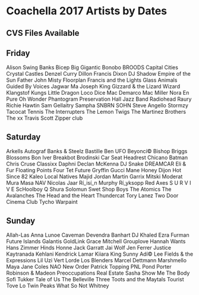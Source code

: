 # Coachella 2017 Artists by Dates

## CVS Files Available 

## Friday

Alison Swing
Banks
Bicep
Big Gigantic
Bonobo
BROODS
Capital Cities
Crystal Castles
Denzel Curry
Dillon Francis
Dixon
DJ Shadow
Empire of the Sun
Father John Misty
Floorplan
Francis and the Lights
Glass Animals
Guided By Voices
Jagwar Ma
Joseph
King Gizzard & the Lizard Wizard
Klangstof
Kungs
Little Dragon
Loco Dice
Mac Demarco
Mac Miller
Nora En Pure
Oh Wonder
Phantogram
Preservation Hall Jazz Band
Radiohead
Raury
Richie Hawtin
Sam Gellaitry
Sampha
SNBRN
SOHN
Steve Angello
Stormzy
Tacocat
Tennis
The Interrupters
The Lemon Twigs
The Martinez Brothers
The xx
Travis Scott
Zipper club

## Saturday

Arkells
Autograf
Banks & Steelz
Bastille
Ben UFO
Beyoncí©
Bishop Briggs
Blossoms
Bon Iver
Breakbot
Brodinski
Car Seat Headrest
Chicano Batman
Chris Cruse
Classixx
Daphni
Declan McKenna
DJ Snake
DREAMCAR
Eli & Fur
Floating Points
Four Tet
Future
Gryffin
Gucci Mane
Honey Dijon
Hot Since 82
Kaleo
Local Natives
Majid Jordan
Martin Garrix
Mitski
Moderat
Mura Masa
NAV
Nicolas Jaar
Rí_isí_n Murphy
Rí_yksopp
Red Axes
S U R V I V E
ScHoolboy Q
Shura
Solomun
Swet Shop Boys
The Atomics
The Avalanches
The Head and the Heart
Thundercat
Tory Lanez
Two Door Cinema Club
Tycho
Warpaint

## Sunday

Allah-Las
Anna Lunoe
Caveman
Devendra Banhart
DJ Khaled
Ezra Furman
Future Islands
Galantis
GoldLink
Grace Mitchell
Grouplove
Hannah Wants
Hans Zimmer
Hinds
Honne
Jack Garratt
Jai Wolf
Jen Ferrer
Justice
Kaytranada
Kehlani
Kendrick Lamar
Kiiara
King Sunny Adí©
Lee Fields & the Expressions
Lil Uzi Vert
Lorde
Los Blenders
Marcel Dettmann
Marshmello
Maya Jane Coles
NAO
New Order
Patrick Topping
PNL
Pond
Porter Robinson & Madeon
Preoccupations
Real Estate
Sasha
Show Me The Body
Sofi Tukker
Tale of Us
The Belleville Three
Toots and the Maytals
Tourist
Tove Lo
Twin Peaks
What So Not
Whitney